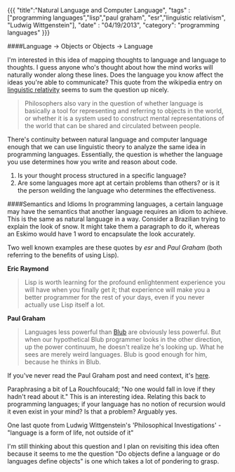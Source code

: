 {{{
    "title":"Natural Language and Computer Language",
    "tags" :["programming languages","lisp","paul graham", "esr","linguistic relativism", "Ludwig Wittgenstein"],
    "date" : "04/19/2013",
    "category": "programming languages"
}}}

####Language -> Objects or Objects -> Language

I'm interested in this idea of mapping thoughts to language and language to thoughts. I guess anyone who's thought about how the mind works will naturally wonder along these lines. Does the language you know affect the ideas you're able to communicate? This quote from the wikipedia entry on [linguistic relativity](http://en.wikipedia.org/wiki/Linguistic_relativity) seems to sum the question up nicely.
> Philosophers also vary in the question of whether language is basically a tool for representing and referring to objects in the world, or whether it is a system used to construct mental representations of the world that can be shared and circulated between people.

<!--more-->

There's continuity between natural language and computer language enough that we can use linguistic theory to analyze the same idea in programming languages. Essentially, the question is whether the language you use determines how you write and reason about code. 

1. Is your thought process structured in a specific language?
2. Are some languages more apt at certain problems than others? or is it the person weilding the language who determines the effectiveness.

####Semantics and Idioms
In programming languages, a certain language may have the semantics that another language requires an idiom to achieve. This is the same as natural language in a way. Consider a Brazilian trying to explain the look of snow. It might take them a paragraph to do it, whereas an Eskimo would have 1 word to encapsulate the look accurately.

Two well known examples are these quotes by *esr* and *Paul Graham* (both referring to the benefits of using Lisp).

__Eric Raymond__
>Lisp is worth learning for the profound enlightenment experience you will have when you finally get it; that experience will make you a better programmer for the rest of your days, even if you never actually use Lisp itself a lot.

__Paul Graham__
> Languages less powerful than [Blub](http://www.paulgraham.com/avg.html) are obviously less powerful. But when our hypothetical Blub programmer looks in the other direction, up the power continuum, he doesn't realize he's looking up. What he sees are merely weird languages. Blub is good enough for him, because he thinks in Blub.

If you've never read the Paul Graham post and need context, it's [here](http://www.paulgraham.com/avg.html). 

Paraphrasing a bit of La Rouchfoucald; "No one would fall in love if they hadn't read about it." This is an interesting idea. Relating this back to programming languages; if your language has no notion of recursion would it even exist in your mind? Is that a problem? Arguably yes.

One last quote from Ludwig Wittgenstein's 'Philosophical Investigations' - "language is a form of life, not outside of it"

I'm still thinking about this question and I plan on revisiting this idea often because it seems to me the question "Do objects define a language or do languages define objects" is one which takes a lot of pondering to grasp.
